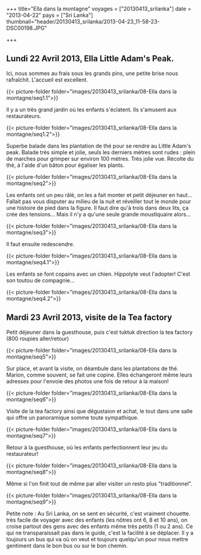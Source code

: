 +++
title="Ella dans la montagne"
voyages = ["20130413_srilanka"]
date = "2013-04-22"
pays = ["Sri Lanka"]
thumbnail="header/20130413_srilanka/2013-04-23_11-58-23-DSC00198.JPG"

+++



## Lundi 22 Avril 2013, Ella Little Adam's Peak.

Ici, nous sommes au frais sous les grands pins, une petite brise nous rafraîchit.
L'accueil est excellent.

{{< picture-folder folder="images/20130413_srilanka/08-Ella dans la montagne/seq1.1">}}

Il y a un très grand jardin où les enfants s'éclatent. Ils s'amusent aux restaurateurs.

{{< picture-folder folder="images/20130413_srilanka/08-Ella dans la montagne/seq1.2">}}


 

Superbe balade dans les plantation de thé pour se rendre au Little Adam's peak. Balade très simple et jolie, seuls les derniers mètres sont rudes : plein de marches pour grimper sur environ 100 mètres. Très jolie vue. Récolte du thé, à l'aide d'un bâton pour égaliser les plants.

{{< picture-folder folder="images/20130413_srilanka/08-Ella dans la montagne/seq2">}}

Les enfants ont un peu râlé, on les a fait monter et petit déjeuner en haut... Fallait pas vous disputer au milieu de la nuit et réveiller tout le monde pour une histoire de pied dans la figure. Il faut dire qu'à trois dans deux lits, ça crée des tensions... Mais il n'y a qu'une seule grande moustiquaire alors...

{{< picture-folder folder="images/20130413_srilanka/08-Ella dans la montagne/seq3">}}

Il faut ensuite redescendre. 

{{< picture-folder folder="images/20130413_srilanka/08-Ella dans la montagne/seq4.1">}}


Les enfants se font copains avec un chien.
Hippolyte veut l'adopter! C'est son toutou de compagnie...

{{< picture-folder folder="images/20130413_srilanka/08-Ella dans la montagne/seq4.2">}}


## Mardi 23 Avril 2013, visite de la Tea factory 

Petit déjeuner dans la guesthouse, puis c'est tuktuk direction la tea factory (800 roupies aller/retour)

{{< picture-folder folder="images/20130413_srilanka/08-Ella dans la montagne/seq5">}}

Sur place, et avant la visite, on déambule dans les plantations de thé. Marion, comme souvent, se fait une copine. Elles échangeront même leurs adresses pour l'envoie des photos une fois de retour à la maison!

{{< picture-folder folder="images/20130413_srilanka/08-Ella dans la montagne/seq6">}}

Visite de la tea factory ainsi que dégustaion et achat, le tout dans une salle qui offre un panoramique somme toute sympathique.

{{< picture-folder folder="images/20130413_srilanka/08-Ella dans la montagne/seq7">}}

Retour à la guesthouse, où les enfants perfectionnent leur jeu du restaurateur!

{{< picture-folder folder="images/20130413_srilanka/08-Ella dans la montagne/seq8">}}

Même si l'on finit tout de même par aller visiter un resto plus "traditionnel".

{{< picture-folder folder="images/20130413_srilanka/08-Ella dans la montagne/seq9">}}


Petite note : Au Sri Lanka, on se sent en sécurité, c'est vraiment chouette. très facile de voyager avec des enfants (les nôtres ont 6, 8 et 10 ans), on croise partout des gens avec des enfants même très petits (1 ou 2 ans). Ce qui ne transparaissait pas dans le guide, c'est la facilité à se déplacer. Il y a toujours un bus qui va où on veut et toujours quelqu'un pour nous mettre gentiment dans le bon bus ou sur le bon chemin.



